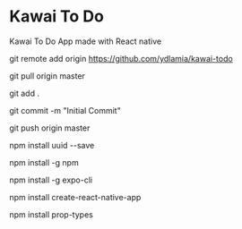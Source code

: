 # Kawai To Do

Kawai To Do App made with React native

git remote add origin https://github.com/ydlamia/kawai-todo

git pull origin master

git add .

git commit -m "Initial Commit"

git push origin master

npm install uuid --save

npm install -g npm

npm install -g expo-cli

npm install create-react-native-app

npm install prop-types
